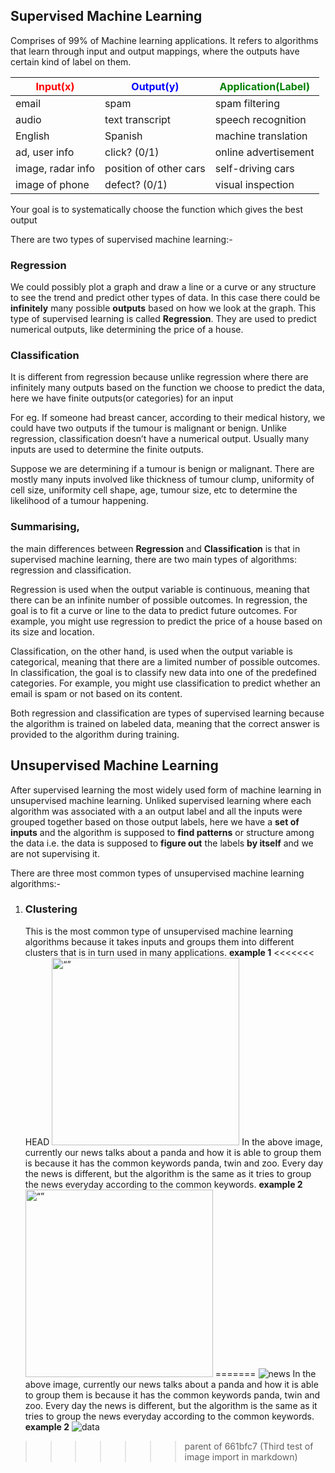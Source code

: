 
## Supervised Machine Learning
Comprises of 99% of Machine learning applications. It refers to algorithms that learn through input and output mappings, where the outputs have certain kind of label on them.

| <span style="color:red">Input(x) | <span style="color:blue">Output(y) | <span style="color:green">Application(Label) |
|----------------------------------|------------------------------------|----------------------------------------------|
| email                            | spam                               | spam filtering                               |
| audio                            | text transcript                    | speech recognition                           |
| English                          | Spanish                            | machine translation                          |
| ad, user info                    | click? (0/1)                       | online advertisement                         |
| image, radar info                | position of other cars             | self-driving cars                            |
| image of phone                   | defect? (0/1)                      | visual inspection                            |

Your goal is to systematically choose the function which gives the best output

There are two types of supervised machine learning:-

### Regression
We could possibly plot a graph and draw a line or a curve or any structure to see the trend and predict other types of data. In this case there could be **infinitely** many possible **outputs** based on how we look at the graph. This type of supervised learning is called **Regression**. They are used to predict numerical outputs, like determining the price of a house.

### Classification
It is different from regression because unlike regression where there are infinitely many outputs based on the function we choose to predict the data, here we have finite outputs(or categories) for an input

For eg. If someone had breast cancer, according to their medical history, we could have two outputs if the tumour is malignant or benign.
Unlike regression, classification doesn’t have a numerical output. Usually many inputs are used to determine the finite outputs.

Suppose we are determining if a tumour is benign or malignant. There are mostly many inputs involved like thickness of tumour clump, uniformity of cell size, uniformity cell shape, age, tumour size, etc to determine the likelihood of a tumour happening.

### Summarising,
the main differences between **Regression** and **Classification** is that in supervised machine learning, there are two main types of algorithms: regression and classification.

Regression is used when the output variable is continuous, meaning that there can be an infinite number of possible outcomes. In regression, the goal is to fit a curve or line to the data to predict future outcomes. For example, you might use regression to predict the price of a house based on its size and location.

Classification, on the other hand, is used when the output variable is categorical, meaning that there are a limited number of possible outcomes. In classification, the goal is to classify new data into one of the predefined categories. For example, you might use classification to predict whether an email is spam or not based on its content.

Both regression and classification are types of supervised learning because the algorithm is trained on labeled data, meaning that the correct answer is provided to the algorithm during training.

## Unsupervised Machine Learning
After supervised learning the most widely used form of machine learning in unsupervised machine learning. Unliked supervised learning where each algorithm was associated with a an output label and all the inputs were grouped together based on those output labels, here we have a **set of inputs** and the algorithm is supposed to **find patterns** or structure among the data i.e. the data is supposed to **figure out** the labels **by itself** and we are not supervising it. 

There are three most common types of unsupervised machine learning algorithms:-
1. ### Clustering
    This is the most common type of unsupervised machine learning algorithms because it takes inputs and groups them into different clusters that is in turn used in many applications.
    **example 1**
<<<<<<< HEAD
    <img src="../googlenews.png" alt= “” width="300" height="300">
    In the above image, currently our news talks about a panda and how it is able to group them is because it has the common keywords panda, twin and zoo. Every day the news is different, but the algorithm is the same as it tries to group the news everyday according to the common keywords.
    **example 2**
    <img src="../data.png" alt= “” width="300" height="300">
=======
    ![news](/Users/ankurpandey/Downloads/googlenews.png "google news image")
    In the above image, currently our news talks about a panda and how it is able to group them is because it has the common keywords panda, twin and zoo. Every day the news is different, but the algorithm is the same as it tries to group the news everyday according to the common keywords.
    **example 2**
    ![data](/Users/ankurpandey/Downloads/data.png "data image")
>>>>>>> parent of 661bfc7 (Third test of image import in markdown)
